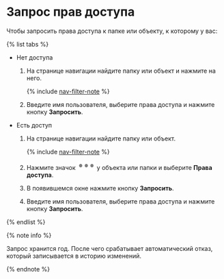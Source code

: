 # Запрос прав доступа

Чтобы запросить права доступа к папке или объекту, к которому у вас:

{% list tabs %}

- Нет доступа

    1. На странице навигации найдите папку или объект и нажмите на него. 
       
        {% include [nav-filter-note](../../../_includes/datalens/datalens-nav-filter-note.md) %}

    1. Введите имя пользователя, выберите права доступа и нажмите кнопку **Запросить**.

- Есть доступ

    1. На странице навигации найдите папку или объект.

        {% include [nav-filter-note](../../../_includes/datalens/datalens-nav-filter-note.md) %}

    1. Нажмите значок ![image](../../../_assets/datalens/horizontal-ellipsis.svg) у объекта или папки и выберите **Права доступа**.
    1. В появившемся окне нажмите кнопку **Запросить**.
    1. Введите имя пользователя, выберите права доступа и нажмите кнопку **Запросить**.

{% endlist %}

{% note info %}


Запрос хранится год. После чего срабатывает автоматический отказ, который записывается в историю изменений.


{% endnote %}